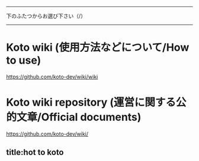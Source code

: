 ***************************************
下のふたつからお選び下さい（/）
***************************************

# Koto wiki (使用方法などについて/How to use)

https://github.com/koto-dev/wiki/wiki

# Koto wiki repository (運営に関する公的文章/Official documents)

https://github.com/koto-dev/wiki/

## title:hot to koto
